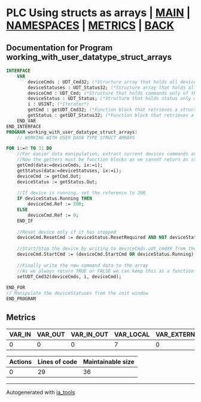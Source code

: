 # PLC Using structs as arrays | [MAIN] | [NAMESPACES] | [METRICS] | [BACK]  

## Documentation for Program working_with_user_datatype_struct_arrays  

```pascal
INTERFACE
    VAR
        deviceCmds : UDT_Cmd32; (*Structure array that holds all devices commands*)
        deviceStatuses : UDT_Status32; (*Structure array that holds all devices statuses*)
        deviceCmd : UDT_Cmd; (*Structure that holds commands only of the device currently iterated*)
        deviceStatus : UDT_Status; (*Structure that holds status only of the device currently iterated*)
        i : USINT; (*Iterator*)
        getCmd : getUDT_Cmd32; (*Function block that retrieves a structure from UDT_Cmd32 struct array*)
        getStatus : getUDT_Status32; (*Function block that retrieves a structure from UDT_Status32 struct array*)
    END_VAR
END_INTERFACE
PROGRAM working_with_user_datatype_struct_arrays:
    // WORKING WITH USER DATA TYPE STRUCT ARRAYS

FOR i:=0 TO 31 DO
	//For easier data manipulation, extract current devices commands and status
	//Now the getters must be function blocks as we cannot return as structure in iec
	getCmd(data:=deviceCmds, ix:=i);
	getStatus(data:=deviceStatuses, ix:=i);
	deviceCmd := getCmd.Out;
	deviceStatus := getStatus.Out;
	
	//If device is running, set the reference to 200
	IF deviceStatus.Running THEN
		deviceCmd.Ref := 200;
	ELSE
		deviceCmd.Ref := 0;
	END_IF
	
	//Reset device only if it has stopped
	deviceCmd.ResetCmd := deviceStatus.ResetRequired AND NOT deviceStatus.Running;
	
	//Start/Stop the device by writing to deviceCmds.udt_cmdXX from the init window*)
	deviceCmd.StartCmd := (deviceCmd.StartCmd OR deviceStatus.Running) AND NOT (deviceStatus.ResetRequired OR deviceCmd.StopCmd);
	
	//Finally write the new command data to the array
	//As we always return TRUE or FALSE we can keep this as a function
	setUDT_Cmd32(deviceCmds, i, deviceCmd);
	
END_FOR
// Manipulate the deviceStatuses from the init window
END_PROGRAM
```

## Metrics  

| VAR_IN | VAR_OUT | VAR_IN_OUT | VAR_LOCAL | VAR_EXTERNAL | VAR_GLOBAL | VAR_ACCESS | VAR_TEMP |
| ------ | ------- | ---------- | --------- | ------------ | ---------- | ---------- | -------- |
| 0 | 0 | 0 | 7 | 0 | 0 | 0 | 0 |

| Actions | Lines of code | Maintainable size |
| ------- | ------------- | ----------------- |
| 0 | 29 | 36 |

---
Autogenerated with [ia_tools](https://github.com/tkucic/ia_tools)  

[MAIN]: ../../../../index_st.md
[NAMESPACES]: ../../nsList_st.md
[METRICS]: ../../../metrics_st.md
[BACK]: ../nsMain_st.md
